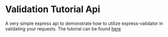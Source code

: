 # Validation Tutorial Api

A very simple express api to demonstrate how to utilize express-validator in validating your requests. The tutorial can be found [here](https://kiptookorir.medium.com/validation-in-express-with-express-validator-8cdd15d8fe29)
